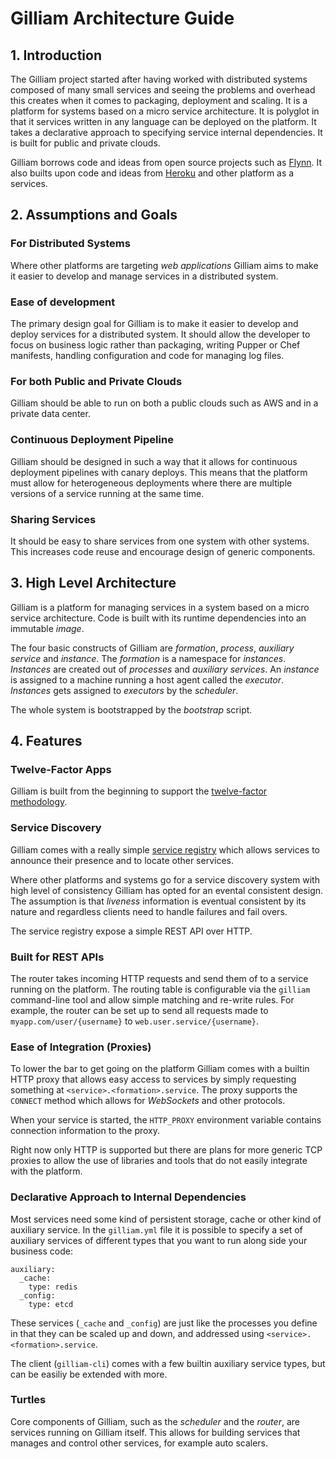 # Gilliam Architecture Guide

## 1. Introduction

The Gilliam project started after having worked with distributed
systems composed of many small services and seeing the problems and
overhead this creates when it comes to packaging, deployment and
scaling.  It is a platform for systems based on a micro service
architecture.  It is polyglot in that it services written in any
language can be deployed on the platform.  It takes a declarative
approach to specifying service internal dependencies.  It is built for
public and private clouds.

Gilliam borrows code and ideas from open source projects such as
[Flynn](http://flynn.io).  It also builts upon code and ideas from
[Heroku](http://heroku.com) and other platform as a services.

## 2. Assumptions and Goals

### For Distributed Systems

Where other platforms are targeting *web applications* Gilliam aims to
make it easier to develop and manage services in a distributed system.

### Ease of development

The primary design goal for Gilliam is to make it easier to develop
and deploy services for a distributed system.  It should allow the
developer to focus on business logic rather than packaging, writing
Pupper or Chef manifests, handling configuration and code for managing
log files.

### For both Public and Private Clouds

Gilliam should be able to run on both a public clouds such as AWS and
in a private data center.

### Continuous Deployment Pipeline

Gilliam should be designed in such a way that it allows for continuous
deployment pipelines with canary deploys.  This means that the
platform must allow for heterogeneous deployments where there are
multiple versions of a service running at the same time.

### Sharing Services

It should be easy to share services from one system with other
systems.  This increases code reuse and encourage design of generic
components.

## 3. High Level Architecture

Gilliam is a platform for managing services in a system based on a
micro service architecture.  Code is built with its runtime
dependencies into an immutable *image*.

The four basic constructs of Gilliam are *formation*, *process*,
*auxiliary service* and *instance*.  The *formation* is a namespace
for *instances*.  *Instances* are created out of *processes* and
*auxiliary services*.  An *instance* is assigned to a machine running
a host agent called the *executor*.  *Instances* gets assigned to
*executors* by the *scheduler*.

The whole system is bootstrapped by the *bootstrap* script.

## 4. Features

### Twelve-Factor Apps

Gilliam is built from the beginning to support the [twelve-factor
methodology](http://12factor.net/).

### Service Discovery

Gilliam comes with a really simple [service
registry](https://github.com/gilliam/service-registry) which allows
services to announce their presence and to locate other services.

Where other platforms and systems go for a service discovery system
with high level of consistency Gilliam has opted for an evental
consistent design. The assumption is that *liveness* information is
eventual consistent by its nature and regardless clients need to
handle failures and fail overs.

The service registry expose a simple REST API over HTTP.  

### Built for REST APIs

The router takes incoming HTTP requests and send them of to a service
running on the platform.  The routing table is configurable via the
`gilliam` command-line tool and allow simple matching and re-write
rules.  For example, the router can be set up to send all requests
made to `myapp.com/user/{username}` to `web.user.service/{username}`.

### Ease of Integration (Proxies)

To lower the bar to get going on the platform Gilliam comes with a
builtin HTTP proxy that allows easy access to services by simply
requesting something at `<service>.<formation>.service`.  The proxy
supports the `CONNECT` method which allows for *WebSockets* and other
protocols. 

When your service is started, the `HTTP_PROXY` environment variable
contains connection information to the proxy.

Right now only HTTP is supported but there are plans for more generic
TCP proxies to allow the use of libraries and tools that do not easily
integrate with the platform.

### Declarative Approach to Internal Dependencies

Most services need some kind of persistent storage, cache or other
kind of auxiliary service. In the `gilliam.yml` file it is possible to
specify a set of auxiliary services of different types that you want
to run along side your business code:

    auxiliary:
      _cache:
        type: redis
      _config:
        type: etcd

These services (`_cache` and `_config`) are just like the processes
you define in that they can be scaled up and down, and addressed using
`<service>.<formation>.service`.

The client (`gilliam-cli`) comes with a few builtin auxiliary service
types, but can be easiliy be extended with more.

### Turtles

Core components of Gilliam, such as the *scheduler* and the *router*,
are services running on Gilliam itself.  This allows for building
services that manages and control other services, for example auto
scalers.
